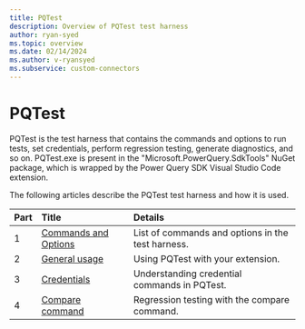 ```yaml
---
title: PQTest
description: Overview of PQTest test harness
author: ryan-syed
ms.topic: overview
ms.date: 02/14/2024
ms.author: v-ryansyed
ms.subservice: custom-connectors
---
```


# PQTest

PQTest is the test harness that contains the commands and options to run tests, set credentials, perform regression testing, generate diagnostics, and so on. PQTest.exe is present in the "Microsoft.PowerQuery.SdkTools" NuGet package, which is wrapped by the Power Query SDK Visual Studio Code extension.

The following articles describe the PQTest test harness and how it is used.

|Part|Title                                                   |Details                                                    |
|----|:--------------------------------------------------------|:---------------------------------------------------------|
|1   |[Commands and Options](pqtest-commands-options.md)   | List of commands and options in the test harness.        |
|2   |[General usage](pqtest-general-usage.md)                 | Using PQTest with your extension.                        |
|3   |[Credentials](pqtest-credentials.md)                     | Understanding credential commands in PQTest.             |
|4   |[Compare command](pqtest-compare.md)                     | Regression testing with the compare command.             |
